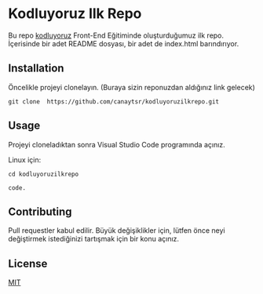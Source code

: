 # Kodluyoruz Ilk Repo
Bu repo 
[kodluyoruz](https://www.kodluyoruz.org/)
Front-End Eğitiminde oluşturduğumuz ilk repo. İçerisinde bir adet README dosyası, bir adet de index.html barındırıyor.


## Installation
Öncelikle projeyi clonelayın. (Buraya sizin reponuzdan aldığınız link gelecek)


```
git clone  https://github.com/canaytsr/kodluyoruzilkrepo.git
```

## Usage
Projeyi cloneladıktan sonra Visual Studio Code programında açınız.

Linux için:

``` 
cd kodluyoruzilkrepo

code.
```

## Contributing
Pull requestler kabul edilir. Büyük değişiklikler için, lütfen önce neyi değiştirmek istediğinizi tartışmak için bir konu açınız.

## License
[MIT](https://choosealicense.com/licenses/mit/)
